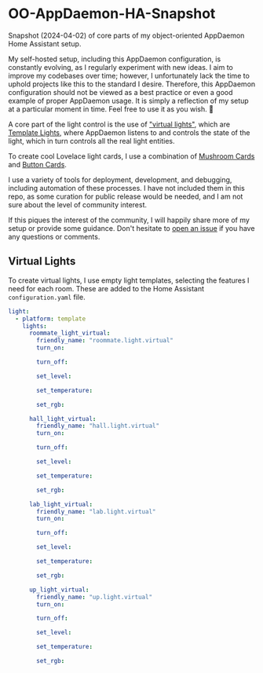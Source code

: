 # OO-AppDaemon-HA-Snapshot
Snapshot (2024-04-02) of core parts of my object-oriented AppDaemon Home Assistant setup.

My self-hosted setup, including this AppDaemon configuration, is constantly evolving, as I regularly experiment with new ideas. I aim to improve my codebases over time; however, I unfortunately lack the time to uphold projects like this to the standard I desire. Therefore, this AppDaemon configuration should not be viewed as a best practice or even a good example of proper AppDaemon usage. It is simply a reflection of my setup at a particular moment in time. Feel free to use it as you wish. 🙂

A core part of the light control is the use of ["virtual lights"](#virtual-lights), which are [Template Lights](https://www.home-assistant.io/integrations/light.template/), where AppDaemon listens to and controls the state of the light, which in turn controls all the real light entities.

To create cool Lovelace light cards, I use a combination of [Mushroom Cards](https://github.com/piitaya/lovelace-mushroom) and [Button Cards](https://github.com/custom-cards/button-card).

I use a variety of tools for deployment, development, and debugging, including automation of these processes. I have not included them in this repo, as some curation for public release would be needed, and I am not sure about the level of community interest.

If this piques the interest of the community, I will happily share more of my setup or provide some guidance. Don't hesitate to [open an issue](https://github.com/frederikstroem/OO-AppDaemon-HA-snapshot/issues/new) if you have any questions or comments.

## Virtual Lights
To create virtual lights, I use empty light templates, selecting the features I need for each room. These are added to the Home Assistant `configuration.yaml` file.

```yaml
light:
  - platform: template
    lights:
      roommate_light_virtual:
        friendly_name: "roommate.light.virtual"
        turn_on:

        turn_off:

        set_level:

        set_temperature:

        set_rgb:

      hall_light_virtual:
        friendly_name: "hall.light.virtual"
        turn_on:

        turn_off:

        set_level:

        set_temperature:

        set_rgb:

      lab_light_virtual:
        friendly_name: "lab.light.virtual"
        turn_on:

        turn_off:

        set_level:

        set_temperature:

        set_rgb:

      up_light_virtual:
        friendly_name: "up.light.virtual"
        turn_on:

        turn_off:

        set_level:

        set_temperature:

        set_rgb:
```
